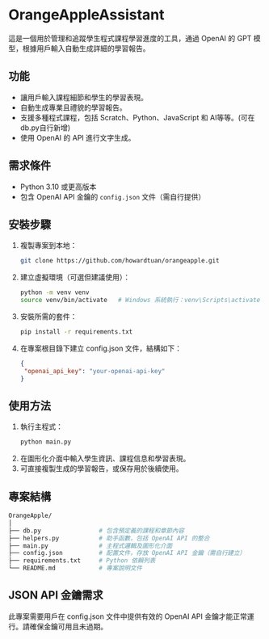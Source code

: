 # OrangeAppleAssistant

這是一個用於管理和追蹤學生程式課程學習進度的工具，通過 OpenAI 的 GPT 模型，根據用戶輸入自動生成詳細的學習報告。

## 功能
- 讓用戶輸入課程細節和學生的學習表現。
- 自動生成專業且禮貌的學習報告。
- 支援多種程式課程，包括 Scratch、Python、JavaScript 和 AI等等。(可在db.py自行新增)
- 使用 OpenAI 的 API 進行文字生成。

## 需求條件
- Python 3.10 或更高版本
- 包含 OpenAI API 金鑰的 `config.json` 文件（需自行提供）

## 安裝步驟
1. 複製專案到本地：
   ```bash
   git clone https://github.com/howardtuan/orangeapple.git 
   ```
2. 建立虛擬環境（可選但建議使用）：
   ```bash
   python -m venv venv
   source venv/bin/activate   # Windows 系統執行：venv\Scripts\activate
   ```
3. 安裝所需的套件：
   ```bash
   pip install -r requirements.txt
   ```
4. 在專案根目錄下建立 config.json 文件，結構如下：
   ```json
   {
    "openai_api_key": "your-openai-api-key"
   }
   ```
## 使用方法
1.  執行主程式：
    ```bash
    python main.py
    ```
2. 在圖形化介面中輸入學生資訊、課程信息和學習表現。
3. 可直接複製生成的學習報告，或保存用於後續使用。
## 專案結構
   ```bash
  OrangeApple/
  │
  ├── db.py                # 包含預定義的課程和章節內容
  ├── helpers.py           # 助手函數，包括 OpenAI API 的整合
  ├── main.py              # 主程式邏輯及圖形化介面
  ├── config.json          # 配置文件，存放 OpenAI API 金鑰（需自行建立）
  ├── requirements.txt     # Python 依賴列表
  └── README.md            # 專案說明文件
   ```
## JSON API 金鑰需求
此專案需要用戶在 config.json 文件中提供有效的 OpenAI API 金鑰才能正常運行。請確保金鑰可用且未過期。
